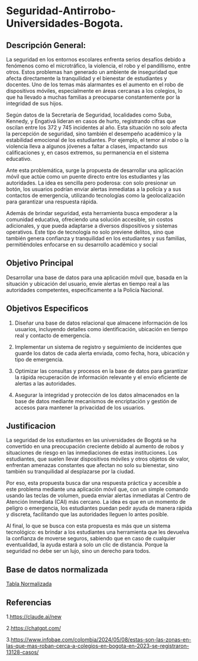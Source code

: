 # Seguridad-Antirrobo-Universidades-Bogota.
## Descripción General:

La seguridad en los entornos escolares enfrenta serios desafíos debido a fenómenos como el microtráfico, la violencia, el robo y el pandillismo, entre otros. Estos problemas han generado un ambiente de inseguridad que afecta directamente la tranquilidad y el bienestar de estudiantes y docentes. Uno de los temas más alarmantes es el aumento en el robo de dispositivos móviles, especialmente en áreas cercanas a los colegios, lo que ha llevado a muchas familias a preocuparse constantemente por la integridad de sus hijos.

Según datos de la Secretaría de Seguridad, localidades como Suba, Kennedy, y Engativá lideran en casos de hurto, registrando cifras que oscilan entre los 372 y 745 incidentes al año. Esta situación no solo afecta la percepción de seguridad, sino también el desempeño académico y la estabilidad emocional de los estudiantes. Por ejemplo, el temor al robo o la violencia lleva a algunos jóvenes a faltar a clases, impactando sus calificaciones y, en casos extremos, su permanencia en el sistema educativo.

Ante esta problemática, surge la propuesta de desarrollar una aplicación móvil que actúe como un puente directo entre los estudiantes y las autoridades. La idea es sencilla pero poderosa: con solo presionar un botón, los usuarios podrían enviar alertas inmediatas a la policía y a sus contactos de emergencia, utilizando tecnologías como la geolocalización para garantizar una respuesta rápida.

Además de brindar seguridad, esta herramienta busca empoderar a la comunidad educativa, ofreciendo una solución accesible, sin costos adicionales, y que pueda adaptarse a diversos dispositivos y sistemas operativos. Este tipo de tecnología no solo previene delitos, sino que también genera confianza y tranquilidad en los estudiantes y sus familias, permitiéndoles enfocarse en su desarrollo académico y social

## Objetivo Principal 

Desarrollar una base de datos para una aplicación móvil que, basada en la situación y ubicación del usuario, envíe alertas en tiempo real a las autoridades competentes, específicamente a la Policía Nacional.

## Objetivos Especificos

1. Diseñar una base de datos relacional que almacene información de los usuarios, incluyendo detalles como identificación, ubicación en tiempo real y contacto de emergencia.

2. Implementar un sistema de registro y seguimiento de incidentes que guarde los datos de cada alerta enviada, como fecha, hora, ubicación y tipo de emergencia.

3. Optimizar las consultas y procesos en la base de datos para garantizar la rápida recuperación de información relevante y el envío eficiente de alertas a las autoridades.

4. Asegurar la integridad y protección de los datos almacenados en la base de datos mediante mecanismos de encriptación y gestión de accesos para mantener la privacidad de los usuarios.

## Justificacion

La seguridad de los estudiantes en las universidades de Bogotá se ha convertido en una preocupación creciente debido al aumento de robos y situaciones de riesgo en las inmediaciones de estas instituciones. Los estudiantes, que suelen llevar dispositivos móviles y otros objetos de valor, enfrentan amenazas constantes que afectan no solo su bienestar, sino también su tranquilidad al desplazarse por la ciudad.

Por eso, esta propuesta busca dar una respuesta práctica y accesible a este problema mediante una aplicación móvil que, con un simple comando usando las teclas de volumen, pueda enviar alertas inmediatas al Centro de Atención Inmediata (CAI) más cercano. La idea es que en un momento de peligro o emergencia, los estudiantes puedan pedir ayuda de manera rápida y discreta, facilitando que las autoridades lleguen lo antes posible.

Al final, lo que se busca con esta propuesta es más que un sistema tecnológico: es brindar a los estudiantes una herramienta que les devuelva la confianza de moverse seguros, sabiendo que en caso de cualquier eventualidad, la ayuda estará a solo un clic de distancia. Porque la seguridad no debe ser un lujo, sino un derecho para todos. 


## Base de datos normalizada 
[Tabla Normalizada](./tabla_normalizacion-seguridad_antirrobo.xlsx)

## Referencias
1.https://claude.ai/new

2.https://chatgpt.com/

3.https://www.infobae.com/colombia/2024/05/08/estas-son-las-zonas-en-las-que-mas-roban-cerca-a-colegios-en-bogota-en-2023-se-registraron-13128-casos/
